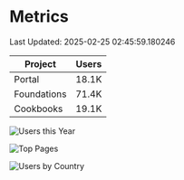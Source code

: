 # Metrics 

Last Updated: 2025-02-25 02:45:59.180246

| Project | Users |
| ----- | ----- |
| Portal | 18.1K |
| Foundations | 71.4K |
| Cookbooks | 19.1K |

![Users this Year](metrics/thisyear.png)

![Top Pages](metrics/toppages.png)

![Users by Country](metrics/bycountry.png)

